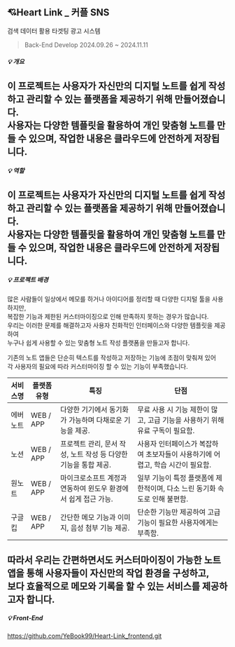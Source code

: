 ## 💘Heart Link _ 커플 SNS
검색 데이터 활용 타겟팅 광고 시스템

> Back-End Develop
2024.09.26 ~ 2024.11.11

##### 💡 개요

이 프로젝트는 사용자가 자신만의 디지털 노트를 쉽게 작성하고 관리할 수 있는 플랫폼을 제공하기 위해 만들어졌습니다.  
사용자는 다양한 템플릿을 활용하여 개인 맞춤형 노트를 만들 수 있으며, 작업한 내용은 클라우드에 안전하게 저장됩니다.
---
##### 💡 역할

이 프로젝트는 사용자가 자신만의 디지털 노트를 쉽게 작성하고 관리할 수 있는 플랫폼을 제공하기 위해 만들어졌습니다.  
사용자는 다양한 템플릿을 활용하여 개인 맞춤형 노트를 만들 수 있으며, 작업한 내용은 클라우드에 안전하게 저장됩니다.
---
##### 💡 프로젝트 배경

많은 사람들이 일상에서 메모를 하거나 아이디어를 정리할 때 다양한 디지털 툴을 사용하지만,  
복잡한 기능과 제한된 커스터마이징으로 인해 만족하지 못하는 경우가 많습니다.  
우리는 이러한 문제를 해결하고자 사용자 친화적인 인터페이스와 다양한 템플릿을 제공하여  
누구나 쉽게 사용할 수 있는 맞춤형 노트 작성 플랫폼을 만들고자 합니다.

기존의 노트 앱들은 단순히 텍스트를 작성하고 저장하는 기능에 초점이 맞춰져 있어  
각 사용자의 필요에 따라 커스터마이징 할 수 있는 기능이 부족했습니다.

| 서비스명         | 플랫폼 유형   | 특징                                                                 | 단점                                                                                     |
|------------------|--------------|----------------------------------------------------------------------|------------------------------------------------------------------------------------------|
| 에버노트         | WEB / APP    | 다양한 기기에서 동기화가 가능하며 다채로운 기능을 제공.                    | 무료 사용 시 기능 제한이 많고, 고급 기능을 사용하기 위해 유료 구독이 필요함.                   |
| 노션             | WEB / APP    | 프로젝트 관리, 문서 작성, 노트 작성 등 다양한 기능을 통합 제공.           | 사용자 인터페이스가 복잡하여 초보자들이 사용하기에 어렵고, 학습 시간이 필요함.               |
| 원노트           | WEB / APP    | 마이크로소프트 계정과 연동하여 윈도우 환경에서 쉽게 접근 가능.          | 일부 기능이 특정 플랫폼에 제한적이며, 다소 느린 동기화 속도로 인해 불편함.                   |
| 구글 킵          | WEB / APP    | 간단한 메모 기능과 이미지, 음성 첨부 기능 제공.                          | 단순한 기능만 제공하여 고급 기능이 필요한 사용자에게는 부족함.                             |

따라서 우리는 간편하면서도 커스터마이징이 가능한 노트 앱을 통해 사용자들이 자신만의 작업 환경을 구성하고,  
보다 효율적으로 메모와 기록을 할 수 있는 서비스를 제공하고자 합니다.
---
##### 💡 Front-End
https://github.com/YeBook99/Heart-Link_frontend.git
